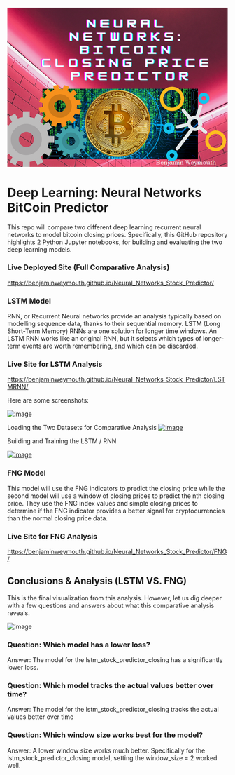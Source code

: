 [![Neural_Networks_Stock_PredictorImage](https://github.com/benjaminweymouth/Neural_Networks_Stock_Predictor/blob/main/Resources/RNNsmaller2.png)](https://github.com/benjaminweymouth/Neural_Networks_Stock_Predictor/blob/main/lstm_stock_predictor_closing.ipynb)

# Deep Learning: Neural Networks BitCoin Predictor

This repo will compare two different deep learning recurrent neural networks to model bitcoin closing prices. Specifically, this GitHub repository highlights 2 Python Jupyter notebooks, for building and evaluating the two deep learning models. 

### Live Deployed Site (Full Comparative Analysis) 

https://benjaminweymouth.github.io/Neural_Networks_Stock_Predictor/ 

### LSTM Model 

RNN, or Recurrent Neural networks provide an analysis typically based on modelling sequence data, thanks to their sequential memory. LSTM (Long Short-Term Memory) RNNs are one solution for longer time windows. An LSTM RNN works like an original RNN, but it selects which types of longer-term events are worth remembering, and which can be discarded.

### Live Site for LSTM Analysis 

https://benjaminweymouth.github.io/Neural_Networks_Stock_Predictor/LSTMRNN/

Here are some screenshots: 

[![image](https://user-images.githubusercontent.com/47256041/153524565-e2682597-eb6b-46a8-ac82-2c076d7c85ea.png)](https://benjaminweymouth.github.io/Neural_Networks_Stock_Predictor/LSTMRNN/)

Loading the Two Datasets for Comparative Analysis 
[![image](https://user-images.githubusercontent.com/47256041/153524710-c0f8be36-4ee8-4139-aeb1-5a7bd32c1dad.png)](https://benjaminweymouth.github.io/Neural_Networks_Stock_Predictor/LSTMRNN/)

 
Building and Training the LSTM / RNN 

[![image](https://user-images.githubusercontent.com/47256041/153524977-daf15a52-a243-47ea-9919-a1b79d3bd239.png)](https://benjaminweymouth.github.io/Neural_Networks_Stock_Predictor/LSTMRNN/)

 



### FNG Model
This model will use the FNG indicators to predict the closing price while the second model will use a window of closing prices to predict the nth closing price. They use the FNG index values and simple closing prices to determine if the FNG indicator provides a better signal for cryptocurrencies than the normal closing price data.

### Live Site for FNG Analysis 

https://benjaminweymouth.github.io/Neural_Networks_Stock_Predictor/FNG/



## Conclusions & Analysis (LSTM VS. FNG) 

This is the final visualization from this analysis. However, let us dig deeper with a few questions and answers about what this comparative analysis reveals. 

![image](https://user-images.githubusercontent.com/47256041/153524367-922d66e6-80e0-4f1e-8249-6162ebb5e740.png)


### Question: Which model has a lower loss?
Answer: The model for the lstm_stock_predictor_closing has a significantly lower loss. 
### Question: Which model tracks the actual values better over time?
Answer: The model for the lstm_stock_predictor_closing tracks the actual values better over time
### Question: Which window size works best for the model?
Answer: A lower window size works much better. Specifically for the lstm_stock_predictor_closing model, setting the window_size = 2 worked well.  
